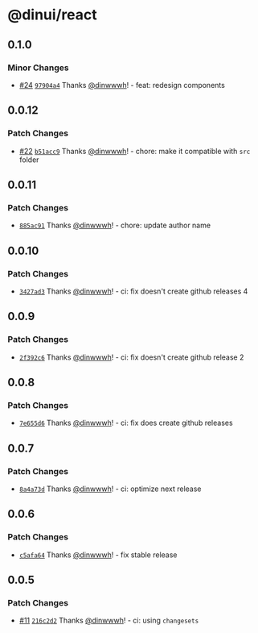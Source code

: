 # @dinui/react

## 0.1.0

### Minor Changes

- [#24](https://github.com/dinwwwh/dinui/pull/24) [`97904a4`](https://github.com/dinwwwh/dinui/commit/97904a4d7bcb81109b629ad044eb205327f7e104) Thanks [@dinwwwh](https://github.com/dinwwwh)! - feat: redesign components

## 0.0.12

### Patch Changes

- [#22](https://github.com/dinwwwh/dinui/pull/22) [`b51acc9`](https://github.com/dinwwwh/dinui/commit/b51acc925bd3e9208f048720cf69803b5c6fecf5) Thanks [@dinwwwh](https://github.com/dinwwwh)! - chore: make it compatible with `src` folder

## 0.0.11

### Patch Changes

- [`885ac91`](https://github.com/dinwwwh/dinui/commit/885ac915ab5101c0cc492f40d9798a12ae699352) Thanks [@dinwwwh](https://github.com/dinwwwh)! - chore: update author name

## 0.0.10

### Patch Changes

- [`3427ad3`](https://github.com/dinwwwh/dinui/commit/3427ad3c4cc76da0475c7a6437cc4049910a80e4) Thanks [@dinwwwh](https://github.com/dinwwwh)! - ci: fix doesn't create github releases 4

## 0.0.9

### Patch Changes

- [`2f392c6`](https://github.com/dinwwwh/dinui/commit/2f392c61028b065ce8cd93b3fdc693324cb856c4) Thanks [@dinwwwh](https://github.com/dinwwwh)! - ci: fix doesn't create github release 2

## 0.0.8

### Patch Changes

- [`7e655d6`](https://github.com/dinwwwh/dinui/commit/7e655d6661ce3e343ca4f0b2f58f279163383caf) Thanks [@dinwwwh](https://github.com/dinwwwh)! - ci: fix does create github releases

## 0.0.7

### Patch Changes

- [`8a4a73d`](https://github.com/dinwwwh/dinui/commit/8a4a73d0dd7f4a09176fa366faf26a4e105fc094) Thanks [@dinwwwh](https://github.com/dinwwwh)! - ci: optimize next release

## 0.0.6

### Patch Changes

- [`c5afa64`](https://github.com/dinwwwh/dinui/commit/c5afa64b7299d5dc0ebaa8adffd8694824a58bd4) Thanks [@dinwwwh](https://github.com/dinwwwh)! - fix stable release

## 0.0.5

### Patch Changes

- [#11](https://github.com/dinwwwh/dinui/pull/11) [`216c2d2`](https://github.com/dinwwwh/dinui/commit/216c2d2d8c67d648577cc5dd03d006e56ec902ea) Thanks [@dinwwwh](https://github.com/dinwwwh)! - ci: using `changesets`
